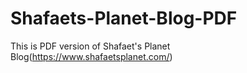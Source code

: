 # Shafaets-Planet-Blog-PDF
This is PDF version of Shafaet's Planet Blog(https://www.shafaetsplanet.com/)
